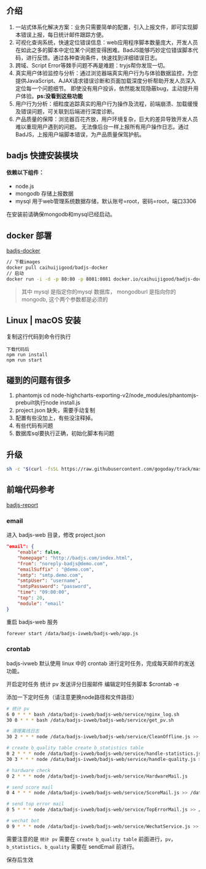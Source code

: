 

## 介绍

1. 一站式体系化解决方案：业务只需要简单的配置，引入上报文件，即可实现脚本错误上报，每日统计邮件跟踪方便。
2. 可视化查询系统，快速定位错误信息：web应用程序脚本数量庞大，开发人员在如此之多的脚本中定位某个问题变得困难。BadJS能够巧妙定位错误脚本代码，进行反馈。通过各种查询条件，快速找到详细错误日志。
3. 跨域、Script Error等棘手问题不再是难题：tryjs帮你发现一切。
4. 真实用户体验监控与分析：通过浏览器端真实用户行为与体验数据监控，为您提供JavaScript、AJAX请求错误诊断和页面加载深度分析帮助开发人员深入定位每一个问题细节。 即使没有用户投诉，依然能发现隐蔽bug，主动提升用户体验。<b>ps:没看到这些功能</b>
5. 用户行为分析：细粒度追踪真实的用户行为操作及流程，前端崩溃、加载缓慢及错误问题，可关联到后端进行深度诊断。
6. 产品质量的保障：浏览器百花齐放，用户环境复杂，巨大的差异导致开发人员难以重现用户遇到的问题。 无法像后台一样上报所有用户操作日志。通过BadJS，上报用户端脚本错误，为产品质量保驾护航。

## badjs 快捷安装模块

#### 依赖以下组件：
- node.js
- mongodb 存储上报数据
- mysql 用于web管理系统数据存储，默认账号=root，密码=root，端口3306

在安装前请确保mongodb和mysql已经启动。

## docker 部署
[badjs-docker]( https://hub.docker.com/r/caihuijigood/badjs-docker/) 
``` bash 
// 下载images
docker pull caihuijigood/badjs-docker
// 启动
docker run -i -d -p 80:80 -p 8081:8081 docker.io/caihuijigood/badjs-docker bash badjs mysql=mysql://root:root@192.168.1.101:3306/badjs mongodb=mongodb://192.168.1.101:27017/badjs
```
 
> 其中 mysql 是指定你的mysql 数据库，  mongodburl 是指向你的mongodb,  这个两个参数都是必须的

## Linux | macOS 安装
复制这行代码到命令行执行
```
下载代码后
npm run install
npm run start
```

## 碰到的问题有很多
1. phantomjs cd node-highcharts-exporting-v2/node_modules/phantomjs-prebuilt执行node install.js
2. project.json 缺失，需要手动复制
3. 配置有些没加上，有些没注释掉。
4. 有些代码有问题
5. 数据库sql要执行正确，初始化脚本有问题

## 升级
```bash
sh -c "$(curl -fsSL https://raw.githubusercontent.com/gogoday/track/master/upgrade/upgrade.sh?v=1)"
```

## 前端代码参考
[badjs-report](https://github.com/BetterJS/badjs-report)

### email

进入 badjs-web 目录，修改 project.json
```json
"email": {
    "enable": false,
    "homepage": "http://badjs.com/index.html",
    "from": "noreply-badjs@demo.com",
    "emailSuffix" : "@demo.com",
    "smtp": "smtp.demo.com",
    "smtpUser": "username",
    "smtpPassword": "password",
    "time": "09:00:00",
    "top": 20,
    "module": "email"
}
```
重启 badjs-web 服务

```sh
forever start /data/badjs-ivweb/badjs-web/app.js
```

### crontab

badjs-ivweb 默认使用 linux 中的 crontab 进行定时任务，完成每天邮件的发送功能。

开启定时任务 统计 pv 发送评分日报邮件 编辑定时任务脚本 $crontab -e

添加一下定时任务（请注意更换node路径和文件路径）

```sh
# 统计 pv
6 0 * * * bash /data/badjs-ivweb/badjs-web/service/nginx_log.sh
30 0 * * * bash /data/badjs-ivweb/badjs-web/service/get_pv.sh

# 清理离线日志
30 2 * * * node /data/badjs-ivweb/badjs-web/service/CleanOffline.js >> /data/log/clean.log

# create b_quality table create b_statistics table
0 2 * * * node /data/badjs-ivweb/badjs-web/service/handle-statistics.js >> /data/log/statistics.log
30 3 * * * node /data/badjs-ivweb/badjs-web/service/handle-quality.js >> /data/log/quality.log

# hardware check
0 2 * * * node /data/badjs-ivweb/badjs-web/service/HardwareMail.js

# send score mail
0 4 * * * node /data/badjs-ivweb/badjs-web/service/ScoreMail.js >> /data/log/scoreMail.log

# send top error mail
0 5 * * * node /data/badjs-ivweb/badjs-web/service/TopErrorMail.js >> /data/log/topErrorMail.log

# wechat bot
0 9 * * * node /data/badjs-ivweb/badjs-web/service/WechatService.js >> /data/log/wechatBot.log
```

需要注意的是 `统计 pv` 需要在 `create b_quality table` 前面进行，`pv`，`b_statistics`、`b_quality` 需要在 sendEmail 前进行。


保存后生效
